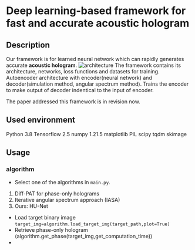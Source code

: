 # Deep learning-based framework for fast and accurate acoustic hologram

## Description
Our framework is for learned neural network which can rapidly generates accurate **acoustic hologram**.
![architecture](https://user-images.githubusercontent.com/70740386/197447338-8e6e0858-f8a6-49f1-a460-f4be6d41442f.png)
The framework contains its architecture, networks, loss functions and datasets for training.
Autoencoder architecture with encoder(neural network) and decoder(simulation method, angular spectrum method).
Trains the encoder to make output of decoder indentical to the input of encoder.

The paper addressed this framework is in revision now.


## Used environment
Python 3.8
Tensorflow 2.5
numpy 1.21.5
matplotlib
PIL
scipy
tqdm
skimage

## Usage
### algorithm
- Select one of the algorithms in `main.py`.
1) Diff-PAT for phase-only holograms
2) Iterative angular spectrum approach (IASA)
3) Ours: HU-Net

- Load target binary image 
  ```target_img=algorithm.load_target_img(target_path,plot=True)```
- Retrieve phase-only hologram (algorithm.get_phase(target_img,get_computation_time))
- 

